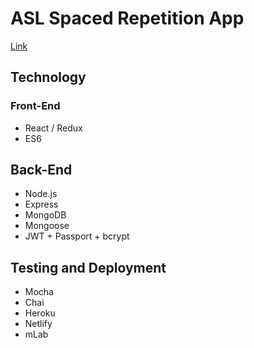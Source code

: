 # ASL Spaced Repetition App

[Link](https://asl-learning.netlify.com/ "ASL website")

<!-- ## Screenshots
| <img alt="Home Page" src="./public/img/home.png" width="350"> | <img alt="Create Page" src="./public/img/create.png" width="350"> | <img alt="Create Example" src="./public/img/create-calendar.png" width="350"> |
|:---:|:---:|:---:|
| Home Page | Create Page | Create Example |

| <img alt="Create Submit" src="./public/img/create-submit.png" width="350"> | <img alt="Countdown Page" src="./public/img/countdown.png" width="350"> | <img alt="Search Page" src="./public/img/search.png" width="350"> |
|:---:|:---:|:---:|
| Create Submit | Countdown Page | Search Page | -->

## Technology
### Front-End

- React / Redux
- ES6

## Back-End

- Node.js
- Express
- MongoDB
- Mongoose
- JWT + Passport + bcrypt

## Testing and Deployment

- Mocha
- Chai
- Heroku
- Netlify
- mLab